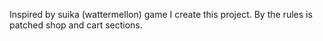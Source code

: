 Inspired by suika (wattermellon) game I create this project.
By the rules is patched shop and cart sections.

